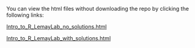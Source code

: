 You can view the html files without downloading the repo by clicking the following links:  

[Intro_to_R_LemayLab_no_solutions.html](https://htmlpreview.github.io/?https://github.com/ebeth-chin/Intro_to_R/blob/master/Fall_2019/Intro_to_R_LemayLab_no_solutions.html)    

[Intro_to_R_LemayLab_with_solutions.html](https://htmlpreview.github.io/?https://github.com/ebeth-chin/Intro_to_R/blob/master/Fall_2019/Intro_to_R_LemayLab_with_solutions.html)   
